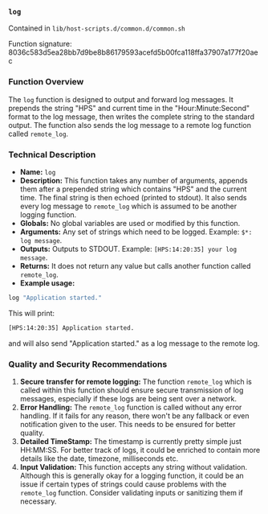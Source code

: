 ### `log`

Contained in `lib/host-scripts.d/common.d/common.sh`

Function signature: 8036c583d5ea28bb7d9be8b86179593acefd5b00fca118ffa37907a177f20aec

### Function Overview 

The `log` function is designed to output and forward log messages. It prepends the string "HPS" and current time in the "Hour:Minute:Second" format to the log message, then writes the complete string to the standard output. The function also sends the log message to a remote log function called `remote_log`.

### Technical Description 

- **Name:** `log`
- **Description:** This function takes any number of arguments, appends them after a prepended string which contains "HPS" and the current time. The final string is then echoed (printed to stdout). It also sends every log message to `remote_log` which is assumed to be another logging function.
- **Globals:** No global variables are used or modified by this function.
- **Arguments:** Any set of strings which need to be logged. Example: `$*: log message`.
- **Outputs:** Outputs to STDOUT. Example: `[HPS:14:20:35] your log message`.
- **Returns:** It does not return any value but calls another function called `remote_log`.
- **Example usage:** 

```bash
log "Application started."
```
This will print: 

```bash
[HPS:14:20:35] Application started.
```
and will also send "Application started." as a log message to the remote log.

### Quality and Security Recommendations

1. **Secure transfer for remote logging:** The function `remote_log` which is called within this function should ensure secure transmission of log messages, especially if these logs are being sent over a network.
2. **Error Handling:** The `remote_log` function is called without any error handling. If it fails for any reason, there won't be any fallback or even notification given to the user. This needs to be ensured for better quality.
3. **Detailed TimeStamp:** The timestamp is currently pretty simple just HH:MM:SS. For better track of logs, it could be enriched to contain more details like the date, timezone, milliseconds etc.
4. **Input Validation:** This function accepts any string without validation. Although this is generally okay for a logging function, it could be an issue if certain types of strings could cause problems with the `remote_log` function. Consider validating inputs or sanitizing them if necessary.

